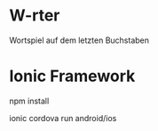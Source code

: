 # W-rter
Wortspiel auf dem letzten Buchstaben

# Ionic Framework
npm install

ionic cordova run android/ios
